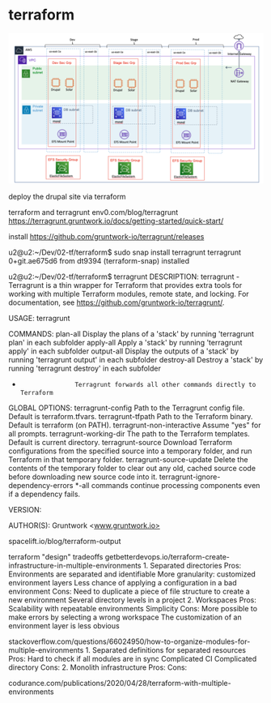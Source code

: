 # terraform

<img src="https://github.com/hank-greene/terraform/blob/main/99-reference-data/network-architecture.png?raw=true"/>

deploy the drupal site via terraform

terraform and
terragrunt
env0.com/blog/terragrunt
https://terragrunt.gruntwork.io/docs/getting-started/quick-start/

install
https://github.com/gruntwork-io/terragrunt/releases



u2@u2:~/Dev/02-tf/terraform$ sudo snap install terragrunt
terragrunt 0+git.ae675d6 from dt9394 (terraform-snap) installed







u2@u2:~/Dev/02-tf/terraform$ terragrunt
DESCRIPTION:
   terragrunt - Terragrunt is a thin wrapper for Terraform that provides extra tools for working with multiple
   Terraform modules, remote state, and locking. For documentation, see https://github.com/gruntwork-io/terragrunt/.

USAGE:
   terragrunt <COMMAND>

COMMANDS:
   plan-all             Display the plans of a 'stack' by running 'terragrunt plan' in each subfolder
   apply-all            Apply a 'stack' by running 'terragrunt apply' in each subfolder
   output-all           Display the outputs of a 'stack' by running 'terragrunt output' in each subfolder
   destroy-all          Destroy a 'stack' by running 'terragrunt destroy' in each subfolder
   *                    Terragrunt forwards all other commands directly to Terraform

GLOBAL OPTIONS:
   terragrunt-config                    Path to the Terragrunt config file. Default is terraform.tfvars.
   terragrunt-tfpath                    Path to the Terraform binary. Default is terraform (on PATH).
   terragrunt-non-interactive           Assume "yes" for all prompts.
   terragrunt-working-dir               The path to the Terraform templates. Default is current directory.
   terragrunt-source                    Download Terraform configurations from the specified source into a temporary folder, and run Terraform in that temporary folder.
   terragrunt-source-update             Delete the contents of the temporary folder to clear out any old, cached source code before downloading new source code into it.
   terragrunt-ignore-dependency-errors  *-all commands continue processing components even if a dependency fails.

VERSION:


AUTHOR(S):
   Gruntwork <www.gruntwork.io>






spacelift.io/blog/terraform-output

terraform "design" tradeoffs
getbetterdevops.io/terraform-create-infrastructure-in-multiple-environments
    1. Separated directories
        Pros:
            Environments are separated and identifiable
            More granularity: customized environment layers
            Less chance of applying a configuration in a bad environment
        Cons:
            Need to duplicate a piece of file structure to create a new environment
            Several directory levels in a project
    2. Workspaces
        Pros:
            Scalability with repeatable environments
            Simplicity
        Cons:
            More possible to make errors by selecting a wrong workspace
            The customization of an environment layer is less obvious


stackoverflow.com/questions/66024950/how-to-organize-modules-for-multiple-environments
    1. Separated definitions for separated resources
        Pros:
            Hard to check if all modules are in sync
            Complicated CI
            Complicated directory
        Cons:
    2. Monolith infrastructure
        Pros:
        Cons:


codurance.com/publications/2020/04/28/terraform-with-multiple-environments
